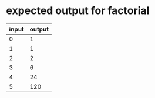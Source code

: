 # expected output for factorial

|input | output |
|-----|------|
|0     |1       |
|1     |1       |
|2     |2       |
|3     |6       |
|4     |24       |
|5     |120       |
